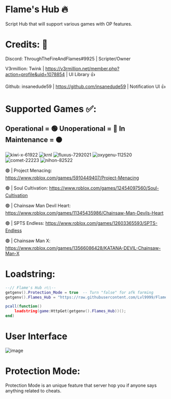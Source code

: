 # Flame's Hub 🔥

Script Hub that will support various games with OP features.

# Credits: 👀
Discord: ThroughTheFireAndFlames#9925 | Scripter/Owner


V3rmillion: Twink | https://v3rmillion.net/member.php?action=profile&uid=1078854 | UI Library 👍

Github: insanedude59 | https://github.com/insanedude59 | Notification UI 👍

# Supported Games ✅:
Operational = 🟢 Unoperational = 🔴 In Maintenance = 🟠
-------------------------------------------------------------------------------
![kiwi-x-61922](https://github.com/Lvl9999/Flames/assets/123672448/2037cf8e-c89b-425a-a58b-44ee3bc73b94) ![krnl](https://github.com/Lvl9999/Flames/assets/123672448/6e9e0eb0-72f3-4677-833b-4092e785636b) ![fluxus-7292021](https://github.com/Lvl9999/Flames/assets/123672448/6671ba28-1c94-491f-a489-d0c185ca8a1f) ![oxygenu-112520](https://github.com/Lvl9999/Flames/assets/123672448/385fbf5b-dd3c-460b-b877-f22d6cd4a9db) ![comet-22223](https://github.com/Lvl9999/Flames/assets/123672448/b7f822b9-cc79-41ee-9bf9-daad11d9eb0d) ![nihon-82522](https://github.com/Lvl9999/Flames/assets/123672448/471002c9-9647-40c1-b7f0-88215166dbea)

🟢 | Project Menacing: https://www.roblox.com/games/5910449407/Project-Menacing

🟢 | Soul Cultivation: https://www.roblox.com/games/12454097560/Soul-Cultivation

🟢 | Chainsaw Man Devil Heart: https://www.roblox.com/games/11345435986/Chainsaw-Man-Devils-Heart

🟢 | SPTS Endless: https://www.roblox.com/games/12603365593/SPTS-Endless

🟢 | Chainsaw Man X: https://www.roblox.com/games/13566086428/KATANA-DEVIL-Chainsaw-Man-X

# Loadstring:
```lua
--// Flame's Hub 🔥\\--
getgenv().Protection_Mode = true  -- Turn "false" for afk farming
getgenv().Flames_Hub = "https://raw.githubusercontent.com/Lvl9999/Flames/main/Source";

pcall(function()
    loadstring(game:HttpGet(getgenv().Flames_Hub))();
end)
```

# User Interface
![image](https://github.com/Lvl9999/Flames/assets/123672448/9250a851-734c-4862-8b99-6506443c307a)

# Protection Mode:
Protection Mode is an unique feature that server hop you if anyone says anything related to cheats.
